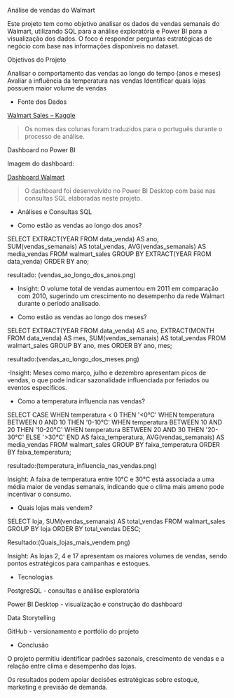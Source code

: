 Análise de vendas do Walmart

Este projeto tem como objetivo analisar os dados de vendas semanais do Walmart, utilizando SQL para a análise exploratória e Power BI para a visualização dos dados.
O foco é responder perguntas estratégicas de negócio com base nas informações disponíveis no dataset.


Objetivos do Projeto

Analisar o comportamento das vendas ao longo do tempo (anos e meses)
Avaliar a influência da temperatura nas vendas
Identificar quais lojas possuem maior volume de vendas



 - Fonte dos Dados

[Walmart Sales – Kaggle](https://www.kaggle.com/datasets/mikhail1681/walmart-sales)

> Os nomes das colunas foram traduzidos para o português durante o processo de análise.

 Dashboard no Power BI

 Imagem do dashboard:

[Dashboard Walmart](dashboard.png.png)

> O dashboard foi desenvolvido no Power BI Desktop com base nas consultas SQL elaboradas neste projeto.


 - Análises e Consultas SQL

 - Como estão as vendas ao longo dos anos?

SELECT
    EXTRACT(YEAR FROM data_venda) AS ano,
    SUM(vendas_semanais) AS total_vendas,
    AVG(vendas_semanais) AS media_vendas
FROM walmart_sales
GROUP BY EXTRACT(YEAR FROM data_venda)
ORDER BY ano;

resultado: (vendas_ao_longo_dos_anos.png)

- Insight:
O volume total de vendas aumentou em 2011 em comparação com 2010, sugerindo um crescimento no desempenho da rede Walmart durante o período analisado.

- Como estão as vendas ao longo dos meses?

SELECT
    EXTRACT(YEAR FROM data_venda) AS ano,
    EXTRACT(MONTH FROM data_venda) AS mes,
    SUM(vendas_semanais) AS total_vendas
FROM walmart_sales
GROUP BY ano, mes
ORDER BY ano, mes;

resultado:(‎vendas_ao_longo_dos_meses.png)

-Insight:
Meses como março, julho e dezembro apresentam picos de vendas, o que pode indicar sazonalidade influenciada por feriados ou eventos específicos. 


- Como a temperatura influencia nas vendas?

SELECT
    CASE
        WHEN temperatura < 0 THEN '<0°C'
        WHEN temperatura BETWEEN 0 AND 10 THEN '0-10°C'
        WHEN temperatura BETWEEN 10 AND 20 THEN '10-20°C'
        WHEN temperatura BETWEEN 20 AND 30 THEN '20-30°C'
        ELSE '>30°C'
    END AS faixa_temperatura,
    AVG(vendas_semanais) AS media_vendas
FROM walmart_sales
GROUP BY faixa_temperatura
ORDER BY faixa_temperatura;

resultado:(temperatura_influencia_nas_vendas.png)
 
 Insight:
A faixa de temperatura entre 10°C e 30°C está associada a uma média maior de vendas semanais, indicando que o clima mais ameno pode incentivar o consumo. 


- Quais lojas mais vendem?

SELECT
    loja,
    SUM(vendas_semanais) AS total_vendas
FROM walmart_sales
GROUP BY loja
ORDER BY total_vendas DESC;

Resultado:(Quais_lojas_mais_vendem.png)

Insight:
As lojas 2, 4 e 17 apresentam os maiores volumes de vendas, sendo pontos estratégicos para campanhas e estoques.


- Tecnologias 

PostgreSQL - consultas e análise exploratória

Power BI Desktop - visualização e construção do dashboard

Data Storytelling 

GitHub - versionamento e portfólio do projeto


- Conclusão

O projeto permitiu identificar padrões sazonais, crescimento de vendas e a relação entre clima e desempenho das lojas.

Os resultados podem apoiar decisões estratégicas sobre estoque, marketing e previsão de demanda.
